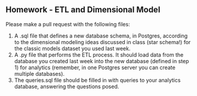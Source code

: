 ## Homework - ETL and Dimensional Model

Please make a pull request with the following files:

1. A .sql file that defines a new database schema, in Postgres, according to the dimensional modeling ideas discussed in class (star schema!) for the classic models dataset you used last week.
2. A .py file that performs the ETL process. It should load data from the database you created last week into the new database (defined in step 1) for analytics (remember, in one Postgres server you can create multiple databases).
3. The queries.sql file should be filled in with queries to your analytics database, answering the questions posed.
